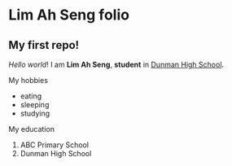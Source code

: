 # Lim Ah Seng folio
## My first repo!

_Hello_ *world*! I am **Lim Ah Seng**, __student__ in [Dunman High School](https://www.dunmanhigh.moe.edu.sg).

My hobbies
* eating
* sleeping
* studying

My education
1. ABC Primary School
2. Dunman High School
